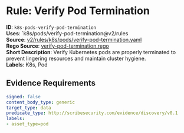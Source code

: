 # Rule: Verify Pod Termination

**ID**: `k8s-pods-verify-pod-termination`  
**Uses**: `k8s/pods/verify-pod-termination@v2/rules  
**Source**: [v2/rules/k8s/pods/verify-pod-termination.yaml](https://github.com/scribe-public/sample-policies/v2/rules/k8s/pods/verify-pod-termination.yaml)  
**Rego Source**: [verify-pod-termination.rego](https://github.com/scribe-public/sample-policies/v2/rules/k8s/pods/verify-pod-termination.rego)  
**Short Description**: Verify Kubernetes pods are properly terminated to prevent lingering resources and maintain cluster hygiene.  
**Labels**: K8s, Pod

## Evidence Requirements

```yaml
signed: false
content_body_type: generic
target_type: data
predicate_type: http://scribesecurity.com/evidence/discovery/v0.1
labels:
- asset_type=pod
```
